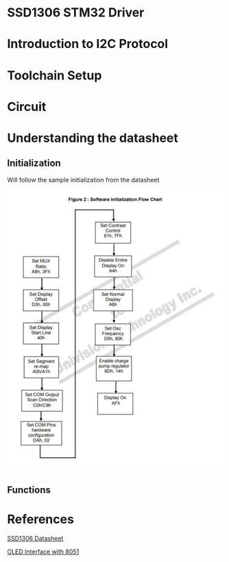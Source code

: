 # SSD1306 STM32 Driver

# Introduction to I2C Protocol

# Toolchain Setup

# Circuit

# Understanding the datasheet
## Initialization
Will follow the sample initialization from the datasheet

![alt text](https://github.com/lisali42/SSD1306-STM32-Driver/blob/master/ssd1306%20fflow.JPG)
## Functions

# References
[SSD1306 Datasheet](https://cdn-shop.adafruit.com/datasheets/SSD1306.pdf)

[OLED Interface with 8051](https://exploreembedded.com/wiki/OLED_Interface_With_8051)
